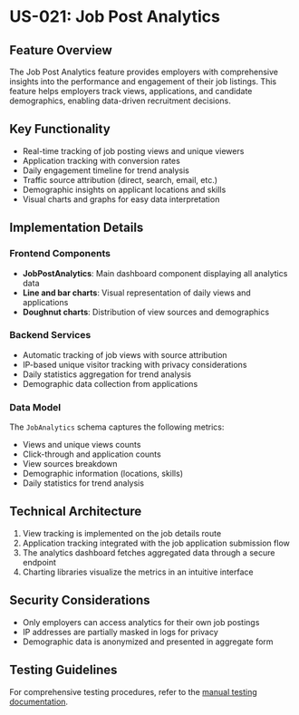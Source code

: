 # US-021: Job Post Analytics

## Feature Overview
The Job Post Analytics feature provides employers with comprehensive insights into the performance and engagement of their job listings. This feature helps employers track views, applications, and candidate demographics, enabling data-driven recruitment decisions.

## Key Functionality
- Real-time tracking of job posting views and unique viewers
- Application tracking with conversion rates
- Daily engagement timeline for trend analysis
- Traffic source attribution (direct, search, email, etc.)
- Demographic insights on applicant locations and skills
- Visual charts and graphs for easy data interpretation

## Implementation Details

### Frontend Components
- **JobPostAnalytics**: Main dashboard component displaying all analytics data
- **Line and bar charts**: Visual representation of daily views and applications
- **Doughnut charts**: Distribution of view sources and demographics

### Backend Services
- Automatic tracking of job views with source attribution
- IP-based unique visitor tracking with privacy considerations
- Daily statistics aggregation for trend analysis
- Demographic data collection from applications

### Data Model
The `JobAnalytics` schema captures the following metrics:
- Views and unique views counts
- Click-through and application counts
- View sources breakdown
- Demographic information (locations, skills)
- Daily statistics for trend analysis

## Technical Architecture
1. View tracking is implemented on the job details route
2. Application tracking integrated with the job application submission flow
3. The analytics dashboard fetches aggregated data through a secure endpoint
4. Charting libraries visualize the metrics in an intuitive interface

## Security Considerations
- Only employers can access analytics for their own job postings
- IP addresses are partially masked in logs for privacy
- Demographic data is anonymized and presented in aggregate form

## Testing Guidelines
For comprehensive testing procedures, refer to the [manual testing documentation](../manual-testing/US-021-Job-Post-Analytics.md). 
